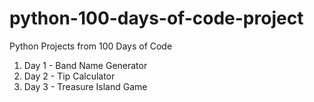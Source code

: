 # python-100-days-of-code-project
Python Projects from 100 Days of Code

1. Day 1 - Band Name Generator
2. Day 2 - Tip Calculator
3. Day 3 - Treasure Island Game

